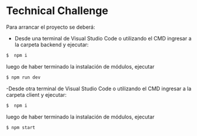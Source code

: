 # Technical Challenge

Para arrancar el proyecto se deberá:

  - Desde una terminal de Visual Studio Code o utilizando el CMD ingresar a la carpeta backend y ejecutar:
 ```sh
$  npm i
```
luego de haber terminado la instalación de módulos, ejecutar 
```sh
$ npm run dev
```

 -Desde otra terminal de Visual Studio Code  o utilizando el CMD ingresar a la carpeta client y ejecutar:
 ```sh
$  npm i
```
luego de haber terminado la instalación de módulos, ejecutar 
```sh
$ npm start
```

